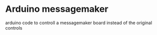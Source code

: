 # Arduino messagemaker
 arduino code to controll a messagemaker board instead of the original controls
